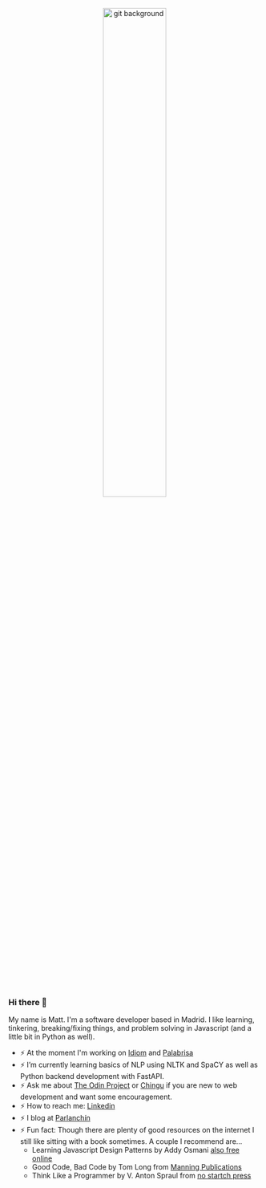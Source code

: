 <p align="center">
 <img src="https://github.com/user-attachments/assets/57eb506e-4a72-4df4-8284-e10cd994a00d" alt="git background" style="width:50%; height:auto; " />
</p>

### Hi there 👋
My name is Matt. I'm a software developer based in Madrid. I like learning, tinkering, breaking/fixing things, and problem solving in Javascript (and a little bit in Python as well).
<!--
**MattRueter/MattRueter** is a ✨ _special_ ✨ repository because its `README.md` (this file) appears on your GitHub profile.

Here are some ideas to get you started:
-->
- ⚡ At the moment I'm working on [Idiom](https://blog.parlanchin.com/blog/introducing-idiom/) and [Palabrisa](https://blog.parlanchin.com/blog/introducing-palabrisa/)
- ⚡ I’m currently learning basics of NLP using NLTK and SpaCY as well as Python backend development with FastAPI.
- ⚡ Ask me about [The Odin Project](https://www.theodinproject.com/) or [Chingu](https://www.chingu.io/) if you are new to web development and want some encouragement.
- ⚡ How to reach me: [Linkedin](https://www.linkedin.com/in/robert-matthew-rueter/)
- ⚡ I blog at [Parlanchín](https://blog.parlanchin.com/)
- ⚡ Fun fact: Though there are plenty of good resources on the internet I still like sitting with a book sometimes. A couple I recommend are...
  * Learning Javascript Design Patterns by Addy Osmani [also free online](https://www.patterns.dev/)
  * Good Code, Bad Code by Tom Long from [Manning Publications](https://www.manning.com/books/good-code-bad-code)
  * Think Like a Programmer by V. Anton Spraul from [no startch press](https://nostarch.com/thinklikeaprogrammer)
